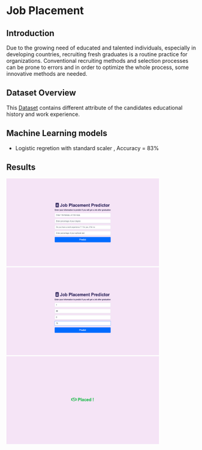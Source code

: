 # Job Placement 


## Introduction
Due to the growing need of educated and talented individuals, especially in developing countries, recruiting fresh graduates is a routine practice for organizations. Conventional recruiting methods and selection processes can be prone to errors and in order to optimize the whole process, some innovative methods are needed.


## Dataset Overview
This [Dataset](https://www.kaggle.com/datasets/ahsan81/job-placement-dataset) contains different attribute of the candidates educational history and work experience.


## Machine Learning models



- Logistic regretion with standard scaler , Accuracy = 83% 


## Results

<img src="1.png" width="400" height="230" alt="results">
<img src="2.png" width="400" height="230" alt="results">
<img src="3.png" width="400" height="230" alt="results">

